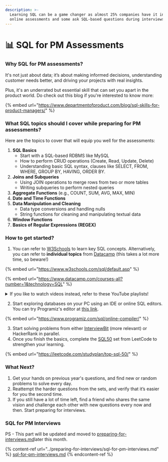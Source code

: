 ```yaml
---
description: >-
  Learning SQL can be a game changer as almost 25% companies have it in their
  online assessments and some ask SQL-based questions during interviews.
---
```


# 📊 SQL for PM Assessments

### Why SQL for PM assessments?

It's not just about data; it’s about making informed decisions, understanding customer needs better, and driving your projects with real insights.&#x20;

Plus, it's an underrated but essential skill that can set you apart in the product world. Do check out this blog if you're interested to know more:

{% embed url="https://www.departmentofproduct.com/blog/sql-skills-for-product-managers/" %}

### What SQL topics should I cover while preparing for PM assessments?

Here are the topics to cover that will equip you well for the assessments:

1. **SQL Basics**
   * Start with a SQL-based RDBMS like MySQL
   * How to perform CRUD operations (Create, Read, Update, Delete)
   * Understanding basic SQL syntax, clauses like SELECT, FROM, WHERE, GROUP BY, HAVING, ORDER BY.
2. **Joins and Subqueries**
   * Using JOIN operations to merge rows from two or more tables
   * Writing subqueries to perform nested queries
3. **Aggregate Functions** (e.g., COUNT, SUM, AVG, MAX, MIN)
4. **Date and Time Functions**
5. **Data Manipulation and Cleaning**
   * Data type conversions and handling nulls
   * String functions for cleaning and manipulating textual data
6. **Window Functions**
7. **Basics of Regular Expressions (REGEX)**

### How to get started?

1. You can refer to [W3Schools](https://www.w3schools.com/sql/default.asp) to learn key SQL concepts. Alternatively, you can refer to **individual topics** from [Datacamp](https://www.datacamp.com/courses-all?number=1\&technology=SQL) (this takes a lot more time, so beware!)

{% embed url="https://www.w3schools.com/sql/default.asp" %}

{% embed url="https://www.datacamp.com/courses-all?number=1&technology=SQL" %}

<details>

<summary>If you like to watch videos instead, refer to these YouTube playlists!</summary>

1. [https://youtube.com/playlist?list=PLavw5C92dz9HQQ\_COgGb7kf\_1H8UWUBxO\&feature=shared](https://youtube.com/playlist?list=PLavw5C92dz9HQQ\_COgGb7kf\_1H8UWUBxO\&feature=shared)
2. [https://youtube.com/playlist?list=PLavw5C92dz9FD9XspliRM\_HZM\_jK7tkii\&feature=shared](https://youtube.com/playlist?list=PLavw5C92dz9FD9XspliRM\_HZM\_jK7tkii\&feature=shared)
3. [https://youtube.com/playlist?list=PLavw5C92dz9GbmgiW4TWVnxhjMFOIf0Q7\&feature=shared](https://youtube.com/playlist?list=PLavw5C92dz9GbmgiW4TWVnxhjMFOIf0Q7\&feature=shared)

</details>

2. Start exploring databases on your PC using an IDE or online SQL editors. You can try Programiz's editor at [this link](https://www.programiz.com/sql/online-compiler/).

{% embed url="https://www.programiz.com/sql/online-compiler/" %}

3. Start solving problems from either [InterviewBit](https://www.interviewbit.com/courses/databases/sql-queries) (more relevant) or HackerRank in parallel.
4. Once you finish the basics, complete the [SQL50](https://leetcode.com/studyplan/top-sql-50/) set from LeetCode to strengthen your learning.

{% embed url="https://leetcode.com/studyplan/top-sql-50/" %}

### What Next?

1. Get your hands on previous year's questions, and find new or random problems to solve every day.
2. Reattempt the harder questions from the sets, and verify that it’s easier for you the second time.&#x20;
3. If you still have a lot of time left, find a friend who shares the same vision and challenge each other with new questions every now and then. Start preparing for interviews.

### SQL for PM Interviews

PS - This part will be updated and moved to [preparing-for-interviews.md](../preparing-for-interviews.md "mention")later this month.

{% content-ref url="../preparing-for-interviews/sql-for-pm-interviews.md" %}
[sql-for-pm-interviews.md](../preparing-for-interviews/sql-for-pm-interviews.md)
{% endcontent-ref %}

